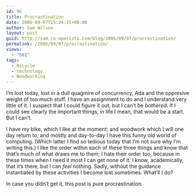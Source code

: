 ```yaml
---
id: 96
title: Procrastination
date: 2006-09-07T15:24:15+00:00
author: Sam Wilson
layout: post
guid: http://sam.co-operista.com/blog/2006/09/07/procrastination/
permalink: /2006/09/07/procrastination/
views:
  - "501"
tags:
  - Bicycle
  - technology
  - Woodworking
---
```

I’m lost today, lost in a dull quagmire of concurrency, Ada and the oppresive weight of too much stuff. I have an assignment to do and I understand very little of it. I suspect that I could figure it out, but I can’t be _bothered_. If I could see clearly the important things, in life I mean, that would be a start. But I can’t.

I have my bike, which I like at the moment; and woodwork which I will one day return to; and mostly and day-to-day I have this funny old world of computing. (Which latter I find so tedious today that I’m not sure why I’m writing this.) I like the order within each of these three things and know that that’s much of what draws me to them; I hate their order too, because in these times when I need it most I can get none of it. I know, academically, that it’s there, but I can _feel_ nothing. Sadly, without the guidance instantiated by these activities I become lost sometimes. What’ll I do?

In case you didn’t get it, this post is pure procrastination.